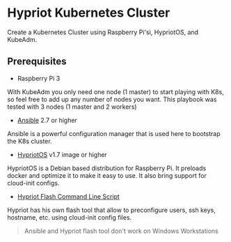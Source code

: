 # Hypriot Kubernetes Cluster

Create a Kubernetes Cluster using Raspberry Pi'si, HypriotOS, and KubeAdm.

## Prerequisites

- Raspberry Pi 3

With KubeAdm you only need one node (1 master) to start playing with K8s, so feel free to add up any number of nodes you want. This playbook was tested with 3 nodes (1 master and 2 workers)

- [Ansible](https://docs.ansible.com/ansible/latest/installation_guide/intro_installation.html) 2.7 or higher

Ansible is a powerful configuration manager that is used here to bootstrap the K8s cluster.

- [HypriotOS](https://github.com/hypriot/image-builder-rpi/releases) v1.7 image or higher

HypriotOS is a Debian based distribution for Raspberry Pi. It preloads docker and optimize it to make it easy to use. It also bring support for cloud-init configs.

- [Hypriot Flash Command Line Script](https://github.com/hypriot/flash#installation)

Hypriot has his own flash tool that allow to preconfigure users, ssh keys, hostname, etc. using cloud-init config files.

> Ansible and Hypriot flash tool don't work on Windows Workstations

